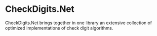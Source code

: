 # CheckDigits.Net

CheckDigits.Net brings together in one library an extensive collection of optimized
implementations of check digit algorithms.
